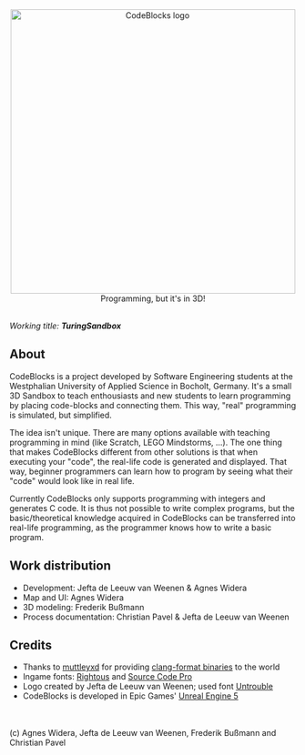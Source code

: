 <div align="center">
<img src="Content/Logo/codeblocks_logo_shadown-black.png" alt="CodeBlocks logo" width="500"/>
<br>
Programming, but it's in 3D!
</div>
<br>

*Working title: **TuringSandbox***


## About
CodeBlocks is a project developed by Software Engineering students at the Westphalian University of Applied Science in Bocholt, Germany. It's a small 3D Sandbox to teach enthousiasts and new students to learn programming by placing code-blocks and connecting them. This way, "real" programming is simulated, but simplified.

The idea isn't unique. There are many options available with teaching programming in mind (like Scratch, LEGO Mindstorms, ...). The one thing that makes CodeBlocks different from other solutions is that when executing your "code", the real-life code is generated and displayed. That way, beginner programmers can learn how to program by seeing what their "code" would look like in real life.

Currently CodeBlocks only supports programming with integers and generates C code. It is thus not possible to write complex programs, but the basic/theoretical knowledge acquired in CodeBlocks can be transferred into real-life programming, as the programmer knows how to write a basic program.


## Work distribution
* Development: Jefta de Leeuw van Weenen & Agnes Widera
* Map and UI: Agnes Widera
* 3D modeling: Frederik Bußmann
* Process documentation: Christian Pavel & Jefta de Leeuw van Weenen


## Credits
* Thanks to [muttleyxd](https://github.com/muttleyxd) for providing [clang-format binaries](https://github.com/muttleyxd/clang-tools-static-binaries/releases) to the world
* Ingame fonts: [Rightous](https://fonts.google.com/specimen/Righteous) and [Source Code Pro](https://fonts.google.com/specimen/Righteous)
* Logo created by Jefta de Leeuw van Weenen; used font [Untrouble](https://www.dafont.com/de/untrouble.font)
* CodeBlocks is developed in Epic Games' [Unreal Engine 5](https://www.unrealengine.com/en-US/unreal-engine-5)


<br>
<br>
(c) Agnes Widera, Jefta de Leeuw van Weenen, Frederik Bußmann and Christian Pavel
